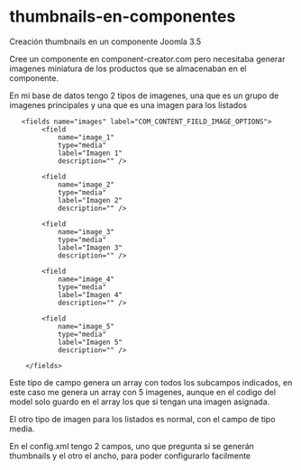 # thumbnails-en-componentes
Creación thumbnails en un componente Joomla 3.5

Cree un componente en component-creator.com pero necesitaba generar imagenes miniatura de los productos que se almacenaban en el componente.

En mi base de datos tengo 2 tipos de imagenes, una que es un grupo de imagenes principales y una que es una imagen para los listados

       <fields name="images" label="COM_CONTENT_FIELD_IMAGE_OPTIONS">
            <field
                name="image_1"
                type="media"
                label="Imagen 1"
                description="" />

            <field
                name="image_2"
                type="media"
                label="Imagen 2"
                description="" />

            <field
                name="image_3"
                type="media"
                label="Imagen 3"
                description="" />

            <field
                name="image_4"
                type="media"
                label="Imagen 4"
                description="" />

            <field
                name="image_5"
                type="media"
                label="Imagen 5"
                description="" />

        </fields>
        
Este tipo de campo genera un array con todos los subcampos indicados, en este caso me genera un array con 5 imagenes, aunque en el codigo del model solo guardo en el array los que si tengan una imagen asignada.

El otro tipo de imagen para los listados es normal, con el campo de tipo media.

En el config.xml tengo 2 campos, uno que pregunta si se generán thumbnails y el otro el ancho, para poder configurarlo facilmente

